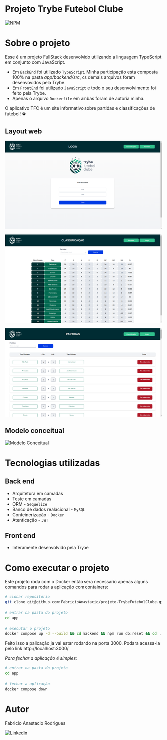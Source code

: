 # Projeto Trybe Futebol Clube 
[![NPM](https://img.shields.io/npm/l/react)](https://github.com/FabricioAnastacio/projeto-TrybeFutebolClube/blob/main/LICENSE) 

# Sobre o projeto

Esse é um projeto FullStack desenvolvido utilizando a linguagem TypeScript em conjunto com JavaScript.

- Em `BackEnd` foi utilizado `TypeScript`. Minha participação esta composta 100% na pasta _app/backend/src_, os demais arquivos foram desenvovidos pela Trybe.
- Em `FrontEnd` foi utilizado `JavaScript` e todo o seu desenvolvimento foi feito pela Trybe.
- Apenas o arquivo `Dockerfile` em ambas foram de autoria minha.

O aplicativo TFC é um site informativo sobre partidas e classificações de futebol! ⚽️

## Layout web
![Web 1](./imgs/loginPage.png)

![Web 2](./imgs/classificationPage.png)

![Web 3](./imgs/matchesPages.png)

## Modelo conceitual
![Modelo Conceitual]()

# Tecnologias utilizadas
## Back end
* Arquitetura em camadas
* Teste em camadas
* ORM - `Sequelize`
* Banco de dados realacional - `MySQL`
* Conteinerização - `Docker`
* Atenticação - `JWT`

## Front end
- Interamente desenvolvido pela Trybe

# Como executar o projeto

Este projeto roda com o Docker então sera necessario apenas alguns comandos para rodar a aplicação com containers:

```bash
# clonar repositório
git clone git@github.com:FabricioAnastacio/projeto-TrybeFutebolClube.git

# entrar na pasta do projeto
cd app

# executar o projeto
docker compose up -d --build && cd backend && npm run db:reset && cd ..
```
Feito isso a palicação ja vai estar rodando na porta 3000. Podara acessa-la pelo link http://localhost:3000/

*Para fechar a aplicação é simples:*

```bash
# entrar na pasta do projeto
cd app

# fechar a aplicação
docker compose down
```

# Autor

Fabricio Anastacio Rodrigues

[![Linkedin](https://img.shields.io/badge/LinkedIn-0077B5?style=for-the-badge&logo=linkedin&logoColor=white)](https://www.linkedin.com/in/far-dev/)
